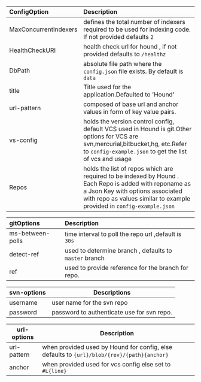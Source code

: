 ConfigOption | Description
:------ | :-----
MaxConcurrentIndexers | defines the total number of indexers required to be used for indexing code. If not provided defaults `2`
HealthCheckURI |  health check url for hound , if not provided defaults to `/healthz`
DbPath | absolute file path where the `config.json` file exists. By default is `data`
title | Title used for the application.Defaulted to 'Hound'
url-pattern | composed of base url and anchor values in form of key value pairs.
vs-config | holds the version control config, default VCS used in Hound is git.Other options for VCS are svn,mercurial,bitbucket,hg, etc.Refer to `config-example.json` to get the list of vcs and usage
Repos | holds the list of repos which are required to be indexed by Hound . Each Repo is added with reponame as a Json Key with options associated with repo as values similar to example provided in `config-example.json`


gitOptions  | Description
:------ | :-----
ms-between-polls | time interval to poll the repo url ,default is `30s`
detect-ref    | used to determine branch , defaults to `master` branch 
ref | used to provide reference for the branch for repo.

svn-options  | Descriptions
------ | -----
username  | user name for the svn repo
password | password to authenticate use for svn repo.

url-options | Description
------ | -----
url-pattern | when provided used by Hound for config, else defaults to `{url}/blob/{rev}/{path}{anchor}`
anchor | when provided used for vcs config else set to `#L{line}`

